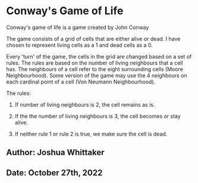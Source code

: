 # Conway's Game of Life

Conway's game of life is a game created by John Conway

The game consists of a grid of cells that are either alive or dead.
I have chosen to represent living cells as a 1 and dead cells as a 0.

Every 'turn' of the game, the cells in the grid are changed based on a set of rules.
The rules are based on the number of living neighbours that a cell has.
The neighbours of a cell refer to the eight surrounding cells (Moore Neighbourhood).
Some version of the game may use the 4 neighbours on each cardinal point of a cell (Von Neumann Neighbourhood).

The rules:

1. If number of living neighbours is 2, the cell remains as is.

2. If the the number of living neighbours is 3, the cell becomes or stay alive.

3. If neither rule 1 or rule 2 is true, we make sure the cell is dead.

## Author: Joshua Whittaker

## Date: October 27th, 2022
